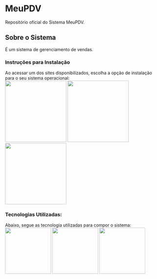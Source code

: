 # MeuPDV
 Repositório oficial do Sistema MeuPDV.

## Sobre o Sistema
 É um sistema de gerenciamento de vendas.

### Instruções para Instalação
 Ao acessar um dos sites disponibilizados, escolha a opção de instalação para o seu sistema operacional: <br>
 <img src="" width="200" height="200"/>
 <img src="" width="200" height="200"/>
 <img src="" width="200" height="200"/>

### Tecnologias Utilizadas:
 Abaixo, segue as tecnologia utilizadas para compor o sistema: <br>
 <img src="https://cdn.jsdelivr.net/gh/devicons/devicon@latest/icons/docker/docker-original-wordmark.svg" width="150" height="150"/>
 <img src="https://cdn.jsdelivr.net/gh/devicons/devicon@latest/icons/sqlite/sqlite-original-wordmark.svg" width="150" height="150"/>
 <img src="https://upload.wikimedia.org/wikipedia/commons/3/31/Webysther_20160423_-_Elephpant.svg" width="150" height="150"/>
